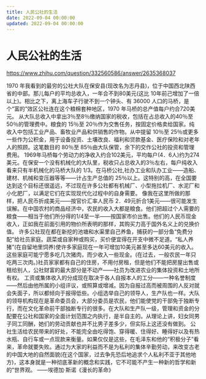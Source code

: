 ```yaml
---
title: 人民公社的生活
date: 2022-09-04 00:00:00
updated: 2022-09-04 00:00:00
---
```


# 人民公社的生活

https://www.zhihu.com/question/332560586/answer/2635368037

1970 年我看到的最穷的公社大队在保安县(现改名为志丹县)，位于中国西北陕西省的中部。那儿每户的平均总收入，一年合不到80美元(这比 10年前己增加了一倍以上)。相比之下，离上海车子行驶不到一个钟头、有 36000 人口的马桥，是个“富的”效区公社连在这个粮棉套种地区，1970 年马桥的总产值每户约合720美元。
从大队总收入中拿出3％至8％缴纳国家的税收，包括在占总收入的40％至50％的管理费中。粮食的 15％至 20％作为交售任务，按固定价格卖给国家。纯收入中包括工业产品、畜牧业产品和供销售的作物。从中提留 10％至 25％或更多一些作为公积金，用于设备投资、土壤改良、福利和贷款基金、医疗保险和对老年人的照顾。这笔数目的 80％至 85％由大队保管，余下的交作公社的投资和管理费用。
1969年马桥每个劳动力的净收入约合102美元，平均每户(4．6人)约为274美元。在保安一个没有机械化的大队里，税收只占总收入的3％左右，每户纯收入看来只有半机械化的马桥大队的 1/3。在马桥公社,社办工业和队办工业——造船、建材、机械和变压器等等——计占生产总值的 25％以上。这特别的高，在全国要达到这个目标还很遥远，不过现在许多公社都有机械厂、小型拖拉机厂、水泥厂和小化肥厂，以满足它们在实现现代化过程中的自身需要。
像我在这里所做的那样，把人民币折成美元——按官价汇率人民币 2．49元折合1美元——很可能发生误解。在中国农村的商品经济中，农民的收入大都是粮食。他们把超过个人需要的粮食——相当于他们所分得的1/4至一半——按国家市价出售。他们的人民币现金收入，正如我在前面引用的物价所表明的那样，其购买力高于国外名义上的兑换价值。
许多公社现在都在新挖的池塘和水渠里自己养鱼，捕获的一部分鱼“免费分配”给社员家庭。蔬菜或自家种或购买，买价便宜得在开支中微不足道。“私人养猪”(在自留地里饲养)使许多家庭现在一年可增加10美元甚至多达60美元的收入。这些家庭可能宁愿多吃几次猪肉，而少收入一些现金。(在过去，一般农民一年只吃两三次肉。)社员家家都有自己的住房，不用付房租，但是他们不能把房屋出售或租给别人，公社财富的最大部分是不动产——社员为改进农业的集体投资和土地所有权。
工资或集体收入的分成现在取决于各人自报本人的工分——一种名誉制度——然后由他所属的小组评议，或照算或增减。因为自报过高而被周围的人反对就会失面子，所以都倾向于报得低些。小组选举自己的领导人，生产队也一样。大队的领导机构现在是革命委员会，大部分委员是农民，他们能使党的干部免于独断专行，而在文化革命前干部独断专行的很多。在大队和生产队一级，管理和资金的分配要在公社和国家的全面计划范围之内执行，是半自主的。从理论上讲，妇女同男子同工同酬，她们的劳动贡献也并不比男子差多少，但实际上这还没有做到。
公社生活给农民带来的好处，不能完全由吃得饱、穿得暖、住得好、睡得好以及有热水瓶、自行车或一点现款来衡量。如果仅仅是这些，在毛泽东和他的“积极分子”看来，革命就要失败。通过为大家的利益而不是为私利的集体辛勤劳动，来改变古老的中国大地的自然面貌(在这个国家，过去争先恐后地追求个人私利不亚于其他地方)，这本身就是一种彻底革新的概念和实践，它不可能不产生一种新的哲学和新的“世界观。
——埃德加·斯诺《漫长的革命》
